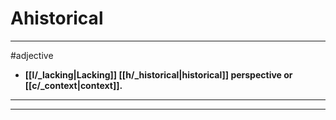 # Ahistorical
---
#adjective
- **[[l/_lacking|Lacking]] [[h/_historical|historical]] perspective or [[c/_context|context]].**
---
---
